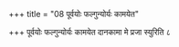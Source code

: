 +++
title = "08 पूर्वयोः फल्गुन्योर्यः कामयेत"

+++
पूर्वयोः फल्गुन्योर्यः कामयेत दानकामा मे प्रजा स्युरिति ८